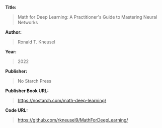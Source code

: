 **Title:**
> Math for Deep Learning: A Practitioner's Guide to Mastering Neural Networks

**Author:**
> Ronald T. Kneusel

**Year:**
> 2022

**Publisher:**
> No Starch Press

**Publisher Book URL:**
> https://nostarch.com/math-deep-learning/    

**Code URL:**
> https://github.com/rkneusel9/MathForDeepLearning/